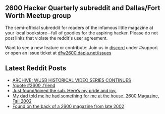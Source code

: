 ## 2600 Hacker Quarterly subreddit and Dallas/Fort Worth Meetup group
The semi-official subreddit for readers of the infamous little magazine at your local bookstore--full of goodies for the aspiring hacker. Please do not post links that violate the reddit's user agreement.

Want to see a new feature or contribute: 
Join us in [discord](https://dfw2600.dapla.net/chat) under #support or open an issue ticket at [dfw2600.dapla.net/issues](https://dfw2600.dapla.net/issues)

## Latest Reddit Posts
<!-- BLOG-POST-LIST:START -->
- [ARCHIVE: WUSB HISTORICAL VIDEO SERIES CONTINUES](https://2600.com/content/archive-wusb-historical-video-series-continues)
- [/quote #2600 .friend](https://www.reddit.com/r/2600/comments/134dfyz/quote_2600_friend/)
- [Just found/joined the sub. Here’s my pride and joy.](https://www.reddit.com/r/2600/comments/133g93d/just_foundjoined_the_sub_heres_my_pride_and_joy/)
- [My dad told me he had something for me at the house. 2600 Magazine, Fall 2002](https://www.reddit.com/r/2600/comments/133g690/my_dad_told_me_he_had_something_for_me_at_the/)
- [Found on the back of a 2600 magazine from late 2002](https://www.reddit.com/r/2600/comments/133g1bl/found_on_the_back_of_a_2600_magazine_from_late/)
<!-- BLOG-POST-LIST:END -->
